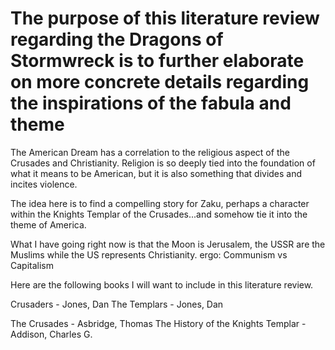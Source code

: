 # The purpose of this literature review regarding the Dragons of Stormwreck is to further elaborate on more concrete details regarding the inspirations of the fabula and theme

The American Dream has a correlation to the religious aspect of the Crusades and Christianity. Religion is so deeply tied into the foundation of what it means to be American, but it is also something that divides and incites violence. 

The idea here is to find a compelling story for Zaku, perhaps a character within the Knights Templar of the Crusades...and somehow tie it into the theme of America. 


What I have going right now is that the Moon is Jerusalem, the USSR are the Muslims while the US represents Christianity. ergo: Communism vs Capitalism

Here are the following books I will want to include in this literature review. 

Crusaders - Jones, Dan
The Templars - Jones, Dan

The Crusades - Asbridge, Thomas
The History of the Knights Templar - Addison, Charles G.